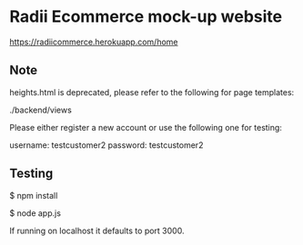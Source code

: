 # Radii Ecommerce mock-up website

https://radiicommerce.herokuapp.com/home

## Note

heights.html is deprecated, please refer to the following for page templates:

./backend/views

Please either register a new account or use the following one for testing:

username: testcustomer2
password: testcustomer2

## Testing

$ npm install 

$ node app.js

If running on localhost it defaults to port 3000.
